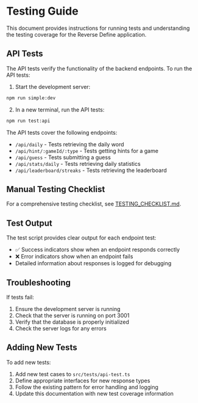 # Testing Guide

This document provides instructions for running tests and understanding the testing coverage for the Reverse Define application.

## API Tests

The API tests verify the functionality of the backend endpoints. To run the API tests:

1. Start the development server:
```bash
npm run simple:dev
```

2. In a new terminal, run the API tests:
```bash
npm run test:api
```

The API tests cover the following endpoints:

- `/api/daily` - Tests retrieving the daily word
- `/api/hint/:gameId/:type` - Tests getting hints for a game
- `/api/guess` - Tests submitting a guess
- `/api/stats/daily` - Tests retrieving daily statistics
- `/api/leaderboard/streaks` - Tests retrieving the leaderboard

## Manual Testing Checklist

For a comprehensive testing checklist, see [TESTING_CHECKLIST.md](./TESTING_CHECKLIST.md).

## Test Output

The test script provides clear output for each endpoint test:

- ✅ Success indicators show when an endpoint responds correctly
- ❌ Error indicators show when an endpoint fails
- Detailed information about responses is logged for debugging

## Troubleshooting

If tests fail:

1. Ensure the development server is running
2. Check that the server is running on port 3001
3. Verify that the database is properly initialized
4. Check the server logs for any errors

## Adding New Tests

To add new tests:

1. Add new test cases to `src/tests/api-test.ts`
2. Define appropriate interfaces for new response types
3. Follow the existing pattern for error handling and logging
4. Update this documentation with new test coverage information 